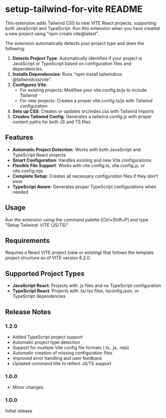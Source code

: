 # setup-tailwind-for-vite README

This extension adds Tailwind CSS to new VITE React projects, supporting both JavaScript and TypeScript. Run this extension when you have created a new project using "npm create vite@latest".

The extension automatically detects your project type and does the following:

1. **Detects Project Type**: Automatically identifies if your project is JavaScript or TypeScript based on configuration files and dependencies.
2. **Installs Dependencies**: Runs "npm install tailwindcss @tailwindcss/vite".
3. **Configures Vite**:
   - For existing projects: Modifies your vite.config.ts/js to include Tailwind
   - For new projects: Creates a proper vite.config.ts/js with Tailwind configuration
4. **Sets up CSS**: Creates or updates src/index.css with Tailwind imports
5. **Creates Tailwind Config**: Generates a tailwind.config.js with proper content paths for both JS and TS files

## Features

- **Automatic Project Detection**: Works with both JavaScript and TypeScript React projects
- **Smart Configuration**: Handles existing and new Vite configurations
- **Flexible File Support**: Works with vite.config.ts, vite.config.js, or vite.config.mjs
- **Complete Setup**: Creates all necessary configuration files if they don't exist
- **TypeScript Aware**: Generates proper TypeScript configurations when needed

## Usage

Run the extension using the command palette [Ctrl+Shift+P] and type "Setup Tailwind: VITE (JS/TS)"

## Requirements

Requires a React VITE project (new or existing) that follows the template project structure as of VITE version 6.2.0.

## Supported Project Types

- **JavaScript React**: Projects with .js files and no TypeScript configuration
- **TypeScript React**: Projects with .ts/.tsx files, tsconfig.json, or TypeScript dependencies

## Release Notes

### 1.2.0

- Added TypeScript project support
- Automatic project type detection
- Support for multiple Vite config file formats (.ts, .js, .mjs)
- Automatic creation of missing configuration files
- Improved error handling and user feedback
- Updated command title to reflect JS/TS support

### 1.0.0

- Minor changes

### 1.0.0

Initial release
